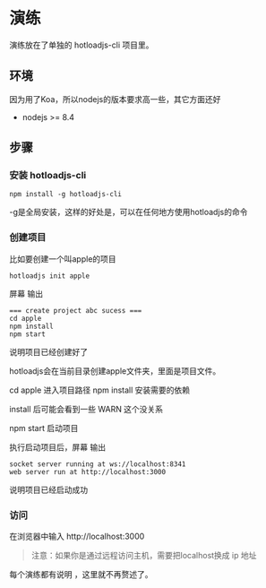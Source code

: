 # 演练

演练放在了单独的 hotloadjs-cli 项目里。

## 环境
因为用了Koa，所以nodejs的版本要求高一些，其它方面还好

- nodejs >= 8.4 

## 步骤

### 安装 hotloadjs-cli
``` shell
npm install -g hotloadjs-cli
```
-g是全局安装，这样的好处是，可以在任何地方使用hotloadjs的命令
### 创建项目

比如要创建一个叫apple的项目

``` shell
hotloadjs init apple
```
屏幕 输出

``` shell
=== create project abc sucess ===
cd apple
npm install
npm start
```
说明项目已经创建好了

hotloadjs会在当前目录创建apple文件夹，里面是项目文件。

cd apple 进入项目路径
npm install 安装需要的依赖

install 后可能会看到一些 WARN 这个没关系

npm start 启动项目

执行启动项目后，屏幕 输出

``` shell
socket server running at ws://localhost:8341
web server run at http://localhost:3000
```

说明项目已经启动成功

### 访问

在浏览器中输入 http://localhost:3000

> 注意：如果你是通过远程访问主机，需要把localhost换成 ip 地址


每个演练都有说明 ，这里就不再赘述了。
